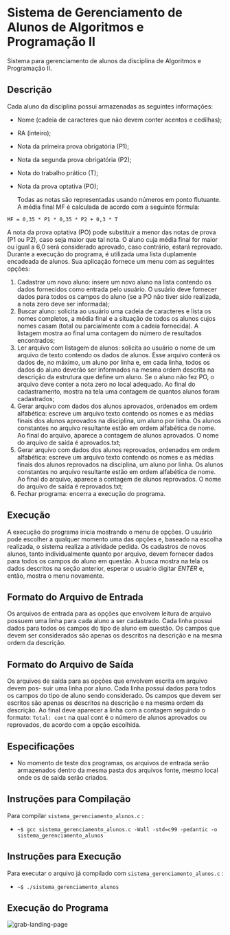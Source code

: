 Sistema de Gerenciamento de Alunos de Algoritmos e Programação II
=================================================================

  Sistema para gerenciamento de alunos da disciplina de Algoritmos e Programação II.

Descrição
---------

  Cada aluno da disciplina possui armazenadas as seguintes informações:
  
* Nome (cadeia de caracteres que não devem conter acentos e cedilhas); 
* RA (inteiro);
* Nota da primeira prova obrigatória (P1);
* Nota da segunda prova obrigatória (P2);
* Nota do trabalho prático (T); 
* Nota da prova optativa (PO);

  Todas as notas são representadas usando números em ponto flutuante. A média final MF é calculada de acordo com a seguinte fórmula:
  
`` MF = 0,35 * P1 * 0,35 * P2 + 0,3 * T ``

  A nota da prova optativa (PO) pode substituir a menor das notas de prova (P1 ou P2), caso seja maior que tal nota. O aluno cuja média final for maior ou igual a 6,0 será considerado aprovado, caso contrário, estará reprovado.
  Durante a execução do programa, é utilizada uma lista duplamente encadeada de alunos. Sua aplicação fornece um menu com as seguintes opções:
  
  1. Cadastrar um novo aluno: insere um novo aluno na lista contendo os dados fornecidos como entrada pelo usuário. O usuário deve fornecer dados para todos os campos do aluno (se a PO não tiver sido realizada, a nota zero deve ser informada);
  2. Buscar aluno: solicita ao usuário uma cadeia de caracteres e lista os nomes completos, a média final e a situação de todos os alunos cujos nomes casam (total ou parcialmente com a cadeia fornecida). A listagem mostra ao final uma
contagem do número de resultados encontrados;
  3. Ler arquivo com listagem de alunos: solicita ao usuário o nome de um arquivo de texto contendo os dados de alunos. Esse arquivo conterá os dados de, no máximo, um aluno por linha e, em cada linha, todos os dados do aluno deverão ser informados na mesma ordem descrita na descrição da estrutura que define um aluno. Se o aluno não fez PO, o arquivo deve conter a nota zero no local adequado. Ao final do cadastramento, mostra na tela uma contagem de quantos alunos foram cadastrados;
  4. Gerar arquivo com dados dos alunos aprovados, ordenados em ordem alfabética: escreve um arquivo texto contendo os nomes e as médias finais dos alunos aprovados na disciplina, um aluno por linha. Os alunos constantes no arquivo resultante estão em ordem alfabética de nome. Ao final do arquivo, aparece a contagem de alunos aprovados. O nome do arquivo de saída é aprovados.txt;
  5. Gerar arquivo com dados dos alunos reprovados, ordenados em ordem alfabética: escreve um arquivo texto contendo os nomes e as médias finais dos alunos reprovados na disciplina, um aluno por linha. Os alunos constantes no arquivo resultante estão em ordem alfabética de nome. Ao final do arquivo, aparece a contagem de alunos reprovados. O nome do arquivo de saída é reprovados.txt;
  6. Fechar programa: encerra a execução do programa.

Execução
--------

  A execução do programa inicia mostrando o menu de opções. O usuário pode escolher a qualquer momento uma das opções e, baseado na escolha realizada, o sistema realiza a atividade pedida.
  Os cadastros de novos alunos, tanto individualmente quanto por arquivo, devem fornecer dados para todos os campos do aluno em questão.
  A busca mostra na tela os dados descritos na seção anterior, esperar o usuário digitar *ENTER* e, então, mostra o menu novamente.

Formato do Arquivo de Entrada
-----------------------------

  Os arquivos de entrada para as opções que envolvem leitura de arquivo possuem uma linha para cada aluno a ser cadastrado. Cada linha possui dados para todos os campos do tipo de aluno em questão. Os campos que devem ser considerados são apenas os descritos na descrição e na mesma ordem da descrição.

Formato do Arquivo de Saída
---------------------------

  Os arquivos de saída para as opções que envolvem escrita em arquivo devem pos- suir uma linha por aluno. Cada linha possui dados para todos os campos do tipo de aluno sendo considerado. Os campos que devem ser escritos são apenas os descritos na descrição e na mesma ordem da descrição. Ao final deve aparecer a linha com a contagem seguindo o formato:
`` Total: cont ``
na qual cont é o número de alunos aprovados ou reprovados, de acordo com a opção escolhida.

Especificações
--------------

* No momento de teste dos programas, os arquivos de entrada serão armazenados dentro da mesma pasta dos arquivos fonte, mesmo local onde os de saída serão criados.

Instruções para Compilação
--------------------------
Para compilar `` sistema_gerenciamento_alunos.c `` :

* `` ~$ gcc sistema_gerenciamento_alunos.c -Wall -std=c99 -pedantic -o sistema_gerenciamento_alunos ``

Instruções para Execução
------------------------
Para executar o arquivo já compilado com `` sistema_gerenciamento_alunos.c `` :

* `` ~$ ./sistema_gerenciamento_alunos ``

Execução do Programa
--------------------
![grab-landing-page](https://j.gifs.com/yrZQVz.gif)
